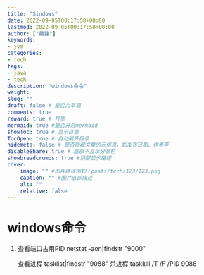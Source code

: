 ```yaml
---
title: "Sindows"
date: 2022-09-05T00:17:58+08:00
lastmod: 2022-09-05T00:17:58+08:00
author: ["藏锋"]
keywords: 
- jvm
categories: 
- tech
tags: 
- java
- tech
description: "windows命令"
weight:
slug: ""
draft: false # 是否为草稿
comments: true
reward: true # 打赏
mermaid: true #是否开启mermaid
showToc: true # 显示目录
TocOpen: true # 自动展开目录
hidemeta: false # 是否隐藏文章的元信息，如发布日期、作者等
disableShare: true # 底部不显示分享栏
showbreadcrumbs: true #顶部显示路径
cover:
    image: "" #图片路径例如：posts/tech/123/123.png
    caption: "" #图片底部描述
    alt: ""
    relative: false
---
```


# windows命令
1. 查看端口占用PID
   netstat -aon|findstr "9000"

   查看进程  tasklist|findstr "9088"
   杀进程      taskkill /T /F /PID 9088
